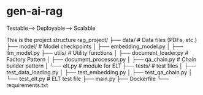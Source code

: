 # gen-ai-rag

Testable--> Deployable--> Scalable 

This is the project structure 
rag_project/
├── data/ # Data files (PDFs, etc.) 
├── model/  # Model checkpoints
│   ├── embedding_model.py
│   ├── llm_model.py
├── utils/ # Utility functions
│   ├── document_loader.py # Factory Pattern 
│   ├── document_processor.py
│   ├── qa_chain.py  # Chain builder pattern
│   └── elt.py  #   module for ELT
├── tests/  #  test files
│   ├── test_data_loading.py
│   ├── test_embedding.py
│   ├── test_qa_chain.py
│   └── test_elt.py  #  ELT test file
├── main.py
├── Dockerfile
└── requirements.txt
